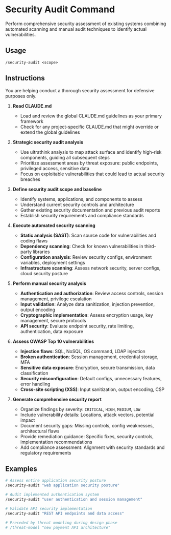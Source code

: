 # Security Audit Command

Perform comprehensive security assessment of existing systems combining automated scanning and manual audit techniques to identify actual vulnerabilities.

## Usage

```
/security-audit <scope>
```

## Instructions

You are helping conduct a thorough security assessment for defensive purposes only.

1. **Read CLAUDE.md**
   - Load and review the global CLAUDE.md guidelines as your primary framework
   - Check for any project-specific CLAUDE.md that might override or extend the global guidelines

2. **Strategic security audit analysis**
   - Use ultrathink analysis to map attack surface and identify high-risk components, guiding all subsequent steps
   - Prioritize assessment areas by threat exposure: public endpoints, privileged access, sensitive data
   - Focus on exploitable vulnerabilities that could lead to actual security breaches

3. **Define security audit scope and baseline**
   - Identify systems, applications, and components to assess
   - Understand current security controls and architecture
   - Gather existing security documentation and previous audit reports
   - Establish security requirements and compliance standards

4. **Execute automated security scanning**
   - **Static analysis (SAST)**: Scan source code for vulnerabilities and coding flaws
   - **Dependency scanning**: Check for known vulnerabilities in third-party libraries
   - **Configuration analysis**: Review security configs, environment variables, deployment settings
   - **Infrastructure scanning**: Assess network security, server configs, cloud security posture

5. **Perform manual security analysis**
   - **Authentication and authorization**: Review access controls, session management, privilege escalation
   - **Input validation**: Analyze data sanitization, injection prevention, output encoding
   - **Cryptographic implementation**: Assess encryption usage, key management, secure protocols
   - **API security**: Evaluate endpoint security, rate limiting, authentication, data exposure

6. **Assess OWASP Top 10 vulnerabilities**
   - **Injection flaws**: SQL, NoSQL, OS command, LDAP injection
   - **Broken authentication**: Session management, credential storage, MFA
   - **Sensitive data exposure**: Encryption, secure transmission, data classification
   - **Security misconfiguration**: Default configs, unnecessary features, error handling
   - **Cross-site scripting (XSS)**: Input sanitization, output encoding, CSP

7. **Generate comprehensive security report**
   - Organize findings by severity: `CRITICAL`, `HIGH`, `MEDIUM`, `LOW`
   - Include vulnerability details: Locations, attack vectors, potential impact
   - Document security gaps: Missing controls, config weaknesses, architectural flaws
   - Provide remediation guidance: Specific fixes, security controls, implementation recommendations
   - Add compliance assessment: Alignment with security standards and regulatory requirements

## Examples

```bash
# Assess entire application security posture
/security-audit "web application security posture"

# Audit implemented authentication system
/security-audit "user authentication and session management"

# Validate API security implementation
/security-audit "REST API endpoints and data access"

# Preceded by threat modeling during design phase
# /threat-model "new payment API architecture"
```
